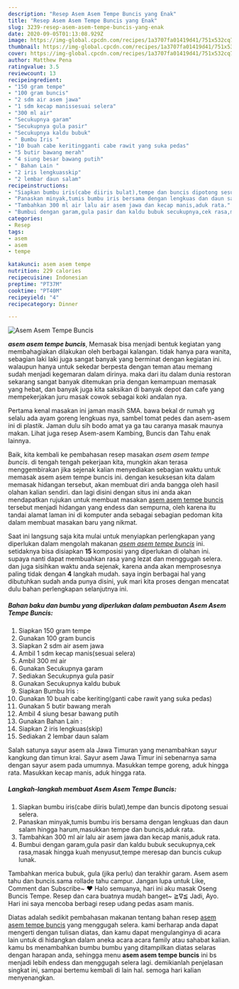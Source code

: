 ```yaml
---
description: "Resep Asem Asem Tempe Buncis yang Enak"
title: "Resep Asem Asem Tempe Buncis yang Enak"
slug: 3239-resep-asem-asem-tempe-buncis-yang-enak
date: 2020-09-05T01:13:08.929Z
image: https://img-global.cpcdn.com/recipes/1a3707fa01419d41/751x532cq70/asem-asem-tempe-buncis-foto-resep-utama.jpg
thumbnail: https://img-global.cpcdn.com/recipes/1a3707fa01419d41/751x532cq70/asem-asem-tempe-buncis-foto-resep-utama.jpg
cover: https://img-global.cpcdn.com/recipes/1a3707fa01419d41/751x532cq70/asem-asem-tempe-buncis-foto-resep-utama.jpg
author: Matthew Pena
ratingvalue: 3.5
reviewcount: 13
recipeingredient:
- "150 gram tempe"
- "100 gram buncis"
- "2 sdm air asem jawa"
- "1 sdm kecap manissesuai selera"
- "300 ml air"
- "Secukupnya garam"
- "Secukupnya gula pasir"
- "Secukupnya kaldu bubuk"
- " Bumbu Iris "
- "10 buah cabe keritingganti cabe rawit yang suka pedas"
- "5 butir bawang merah"
- "4 siung besar bawang putih"
- " Bahan Lain "
- "2 iris lengkuasskip"
- "2 lembar daun salam"
recipeinstructions:
- "Siapkan bumbu iris(cabe diiris bulat),tempe dan buncis dipotong sesuai selera."
- "Panaskan minyak,tumis bumbu iris bersama dengan lengkuas dan daun salam hingga harum,masukkan tempe dan buncis,aduk rata."
- "Tambahkan 300 ml air lalu air asem jawa dan kecap manis,aduk rata."
- "Bumbui dengan garam,gula pasir dan kaldu bubuk secukupnya,cek rasa,masak hingga kuah menyusut,tempe meresap dan buncis cukup lunak."
categories:
- Resep
tags:
- asem
- asem
- tempe

katakunci: asem asem tempe 
nutrition: 229 calories
recipecuisine: Indonesian
preptime: "PT37M"
cooktime: "PT40M"
recipeyield: "4"
recipecategory: Dinner

---
```



![Asem Asem Tempe Buncis](https://img-global.cpcdn.com/recipes/1a3707fa01419d41/751x532cq70/asem-asem-tempe-buncis-foto-resep-utama.jpg)

<b><i>asem asem tempe buncis</i></b>, Memasak bisa menjadi bentuk kegiatan yang membahagiakan dilakukan oleh berbagai kalangan. tidak hanya para wanita, sebagian laki laki juga sangat banyak yang berminat dengan kegiatan ini. walaupun hanya untuk sekedar berpesta dengan teman atau memang sudah menjadi kegemaran dalam dirinya. maka dari itu dalam dunia restoran sekarang sangat banyak ditemukan pria dengan kemampuan memasak yang hebat, dan banyak juga kita saksikan di banyak depot dan cafe yang mempekerjakan juru masak cowok sebagai koki andalan nya.

Pertama kenal masakan ini jaman masih SMA. bawa bekal dr rumah yg selalu ada ayam goreng lengkuas nya, sambel tomat pedes dan asem-asem ini di plastik. Jaman dulu sih bodo amat ya ga tau caranya masak maunya makan. Lihat juga resep Asem-asem Kambing, Buncis dan Tahu enak lainnya.

Baik, kita kembali ke pembahasan resep masakan <i>asem asem tempe buncis</i>. di tengah tengah pekerjaan kita, mungkin akan terasa menggembirakan jika sejenak kalian menyediakan sebagian waktu untuk memasak asem asem tempe buncis ini. dengan kesuksesan kita dalam memasak hidangan tersebut, akan membuat diri anda bangga oleh hasil olahan kalian sendiri. dan lagi disini dengan situs ini anda akan mendapatkan rujukan untuk membuat masakan <u>asem asem tempe buncis</u> tersebut menjadi hidangan yang endess dan sempurna, oleh karena itu tandai alamat laman ini di komputer anda sebagai sebagian pedoman kita dalam membuat masakan baru yang nikmat.


Saat ini langsung saja kita mulai untuk menyiapkan perlengkapan yang diperlukan dalam mengolah makanan <u><i>asem asem tempe buncis</i></u> ini. setidaknya bisa disiapkan <b>15</b> komposisi yang diperlukan di olahan ini. supaya nanti dapat membuahkan rasa yang lezat dan menggugah selera. dan juga sisihkan waktu anda sejenak, karena anda akan memprosesnya paling tidak dengan <b>4</b> langkah mudah. saya ingin berbagai hal yang dibutuhkan sudah anda punya disini, yuk mari kita proses dengan mencatat dulu bahan perlengkapan selanjutnya ini.

<!--inarticleads1-->

##### Bahan baku dan bumbu yang diperlukan dalam pembuatan Asem Asem Tempe Buncis:

1. Siapkan 150 gram tempe
1. Gunakan 100 gram buncis
1. Siapkan 2 sdm air asem jawa
1. Ambil 1 sdm kecap manis(sesuai selera)
1. Ambil 300 ml air
1. Gunakan Secukupnya garam
1. Sediakan Secukupnya gula pasir
1. Gunakan Secukupnya kaldu bubuk
1. Siapkan  Bumbu Iris :
1. Gunakan 10 buah cabe keriting(ganti cabe rawit yang suka pedas)
1. Gunakan 5 butir bawang merah
1. Ambil 4 siung besar bawang putih
1. Gunakan  Bahan Lain :
1. Siapkan 2 iris lengkuas(skip)
1. Sediakan 2 lembar daun salam


Salah satunya sayur asem ala Jawa Timuran yang menambahkan sayur kangkung dan timun krai. Sayur asem Jawa Timur ini sebenarnya sama dengan sayur asem pada umumnya. Masukkan tempe goreng, aduk hingga rata. Masukkan kecap manis, aduk hingga rata. 

<!--inarticleads2-->

##### Langkah-langkah membuat Asem Asem Tempe Buncis:

1. Siapkan bumbu iris(cabe diiris bulat),tempe dan buncis dipotong sesuai selera.
1. Panaskan minyak,tumis bumbu iris bersama dengan lengkuas dan daun salam hingga harum,masukkan tempe dan buncis,aduk rata.
1. Tambahkan 300 ml air lalu air asem jawa dan kecap manis,aduk rata.
1. Bumbui dengan garam,gula pasir dan kaldu bubuk secukupnya,cek rasa,masak hingga kuah menyusut,tempe meresap dan buncis cukup lunak.


Tambahkan merica bubuk, gula (jika perlu) dan terakhir garam. Asem asem tahu dan buncis.sama rollade tahu campur. Jangan lupa untuk Like, Comment dan Subscribe~ ♥ Halo semuanya, hari ini aku masak Oseng Buncis Tempe. Resep dan cara buatnya mudah banget~ ≧∇≦ Jadi, Ayo. Hari ini saya mencoba berbagi resep udang pedas asam manis. 

Diatas adalah sedikit pembahasan makanan tentang bahan resep <u>asem asem tempe buncis</u> yang menggugah selera. kami berharap anda dapat mengerti dengan tulisan diatas, dan kamu dapat mengulanginya di acara lain untuk di hidangkan dalam aneka acara acara family atau sahabat kalian. kamu bs menambahkan bumbu bumbu yang ditampilkan diatas selaras dengan harapan anda, sehingga menu <b>asem asem tempe buncis</b> ini bs menjadi lebih endess dan menggugah selera lagi. demikianlah penjelasan singkat ini, sampai bertemu kembali di lain hal. semoga hari kalian menyenangkan.
